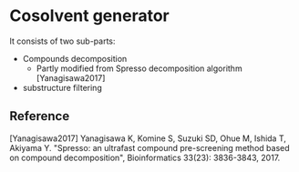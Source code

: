 # Cosolvent generator

It consists of two sub-parts:

- Compounds decomposition
  - Partly modified from Spresso decomposition algorithm [Yanagisawa2017]
- substructure filtering

## Reference
[Yanagisawa2017] Yanagisawa K, Komine S, Suzuki SD, Ohue M, Ishida T, Akiyama Y. "Spresso: an ultrafast compound pre-screening method based on compound decomposition", Bioinformatics 33(23): 3836-3843, 2017.
